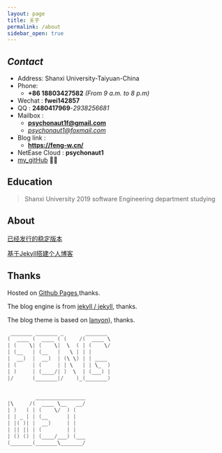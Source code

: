 ```yaml
---
layout: page
title: 关于
permalink: /about
sidebar_open: true
---
```



## *Contact*
- Address: Shanxi University-Taiyuan-China
- Phone: 
  - **+86 18803427582** *(From 9 a.m. to 8 p.m)*
- Wechat :  **fwei142857**
- QQ : **2480417969**-*2938256681*
- Mailbox :
  - **psychonaut1f@gmail.com**
  - *psychonaut1@foxmail.com*  <!-- - **2480417969@qq.com** -->
- Blog link :
  - **<https://feng-w.cn/>**<!-- - *<https://fengwei2002.github.io/>* -->
- NetEase Cloud : **psychonaut1**
- [my_gitHub](https://github.com/fengwei2002)  👀✨

## **Education**

>Shanxi University 2019 software Engineering department studying


## About

[已经发行的稳定版本](https://github.com/fengwei2002/fengwei2002.github.io/releases)

[基于Jekyll搭建个人博客](https://feng-w.cn/posts/%E5%8D%9A%E5%AE%A2%E4%BC%98%E5%8C%96)

## Thanks

Hosted on [Github Pages](https://pages.github.com/),thanks.

The blog engine is from [jekyll / jekyll](https://github.com/jekyll/jekyll), thanks.

The blog theme is based on [lanyon](https://github.com/poole/lanyon)), thanks.

```cpp
 _______ _______ _       _______ 
(  ____ (  ____ ( (    /(  ____ \
| (    \| (    \|  \  ( | (    \/
| (__   | (__   |   \ | | |      
|  __)  |  __)  | (\ \) | | ____ 
| (     | (     | | \   | | \_  )
| )     | (____/| )  \  | (___) |
|/      (_______|/    )_(_______)
                                 
```

```cpp
         ________________
|\     /(  ____ \__   __/
| )   ( | (    \/  ) (   
| | _ | | (__      | |   
| |( )| |  __)     | |   
| || || | (        | |   
| () () | (____/___) (___
(_______(_______\_______/
                         
```
